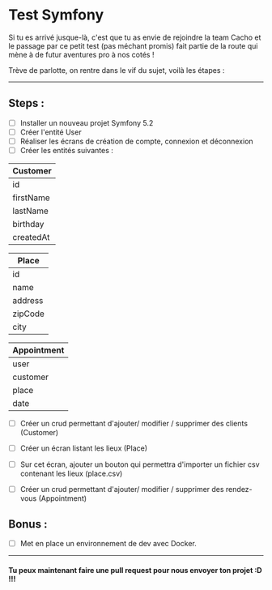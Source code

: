 # Test Symfony

Si tu es arrivé jusque-là, c'est que tu as envie de rejoindre la team Cacho et le passage par ce petit test (pas méchant promis) fait partie de la route qui mène à de futur aventures pro à nos cotés !

Trève de parlotte, on rentre dans le vif du sujet, voilà les étapes :

---

## Steps :

- [ ] Installer un nouveau projet Symfony 5.2
- [ ] Créer l'entité User 
- [ ] Réaliser les écrans de création de compte, connexion et déconnexion
- [ ] Créer les entités suivantes : 
			
| Customer  |
| --------- |
| id        |
| firstName |
| lastName  |
| birthday  |
| createdAt |

| Place   |
| ------- |
| id      |
| name    |
| address |
| zipCode |
| city    |

| Appointment |
| ----------- |
| user        |
| customer    |
| place       |
| date        |

- [ ] Créer un crud permettant d'ajouter/ modifier / supprimer des clients (Customer)
- [ ] Créer un écran listant les lieux (Place)
- [ ] Sur cet écran, ajouter un bouton qui permettra d'importer un fichier csv contenant les lieux (place.csv) 
- [ ] Créer un crud permettant d'ajouter/ modifier / supprimer des rendez-vous (Appointment)


## Bonus :
- [ ] Met en place un environnement de dev avec Docker.

---

#### Tu peux maintenant faire une pull request pour nous envoyer ton projet :D !!!